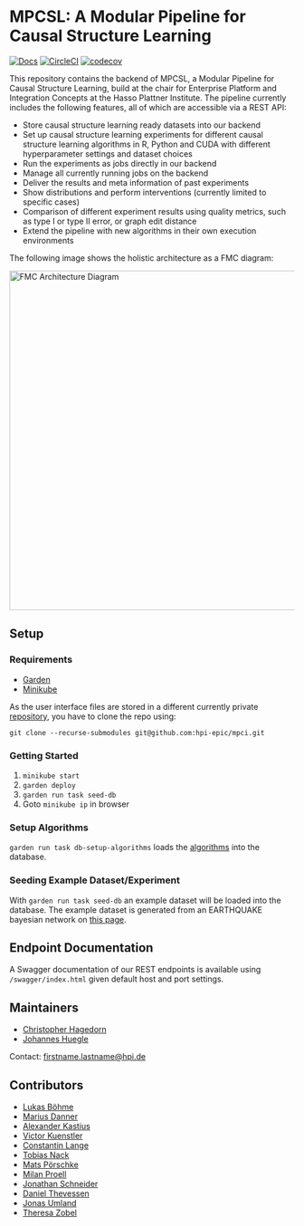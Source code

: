 # MPCSL: A Modular Pipeline for Causal Structure Learning
[![Docs](https://img.shields.io/badge/docs-wiki-blue.svg)](https://github.com/hpi-epic/mpci/wiki) [![CircleCI](https://circleci.com/gh/hpi-epic/mpci/tree/master.svg?style=svg&circle-token=a927c6324dcaf0d443e633300a3aa93d240c4193)](https://circleci.com/gh/hpi-epic/mpci/tree/master) [![codecov](https://codecov.io/gh/hpi-epic/mpci/branch/master/graph/badge.svg?token=64S6naWbgu)](https://codecov.io/gh/hpi-epic/mpci)

This repository contains the backend of MPCSL, a Modular Pipeline for Causal Structure Learning, build at the chair for Enterprise Platform and Integration Concepts at the Hasso Plattner Institute. The pipeline currently includes the following features, all of which are accessible via a REST API:

- Store causal structure learning ready datasets into our backend
- Set up causal structure learning experiments for different causal structure learning algorithms in R, Python and CUDA with different hyperparameter settings and dataset choices
- Run the experiments as jobs directly in our backend
- Manage all currently running jobs on the backend
- Deliver the results and meta information of past experiments
- Show distributions and perform interventions (currently limited to specific cases)
- Comparison of different experiment results using quality metrics, such as type I or type II error, or graph edit distance
- Extend the pipeline with new algorithms in their own execution environments

The following image shows the holistic architecture as a FMC diagram:

<img src="https://user-images.githubusercontent.com/7238560/107003369-f2b59180-678c-11eb-97b2-cec67b0f9706.png" width="600" title="FMC Architecture Diagram">

<!-- The following image shows the holistic architecture as a FMC diagram:

![Alt Text](url)

<img src="https://user-images.githubusercontent.com/1437509/55085207-92d90480-50a6-11e9-8f7e-e10fced882db.png" width="600" title="FMC Architecture Diagram">

Additionally, the data model can be seen as ER diagram:

<img src="https://user-images.githubusercontent.com/2228622/55068955-43351180-5083-11e9-9cc3-1f7d5ffcd83b.png" width="600" title="ER Datamodel Diagram"> -->

## Setup

### Requirements

- [Garden](https://github.com/garden-io/garden)
- [Minikube](https://github.com/kubernetes/minikube)

As the user interface files are stored in a different currently private [repository](https://github.com/hpi-epic/mpci-frontend),
you have to clone the repo using:

```
git clone --recurse-submodules git@github.com:hpi-epic/mpci.git
```
### Getting Started

1. `minikube start`
2. `garden deploy`
3. `garden run task seed-db`
4. Goto `minikube ip` in browser

### Setup Algorithms

`garden run task db-setup-algorithms` loads the [algorithms](services/python-images/conf/algorithms.json) into the database.

### Seeding Example Dataset/Experiment

With `garden run task seed-db` an example dataset will be loaded into the database.
The example dataset is generated from an EARTHQUAKE bayesian network on [this page](http://www.bnlearn.com/bnrepository/discrete-small.html#earthquake).

## Endpoint Documentation

A Swagger documentation of our REST endpoints is available using `/swagger/index.html` given default host and port settings.

## Maintainers

- [Christopher Hagedorn](https://github.com/ChristopherSchmidt89)
- [Johannes Huegle](https://github.com/JohannesHuegle)

Contact: firstname.lastname@hpi.de

## Contributors

- [Lukas Böhme](https://github.com/boehmchen)
- [Marius Danner](https://github.com/MariusDanner)
- [Alexander Kastius](https://github.com/Raandom)
- [Victor Kuenstler](https://github.com/VictorKuenstler)
- [Constantin Lange](https://github.com/constantin-lange)
- [Tobias Nack](https://github.com/Dencrash)
- [Mats Pörschke](https://github.com/mschroederi)
- [Milan Proell](https://github.com/milanpro)
- [Jonathan Schneider](https://github.com/jonaschn)
- [Daniel Thevessen](https://github.com/danthe96)
- [Jonas Umland](https://github.com/jonasumland)
- [Theresa Zobel](https://github.com/threxx)
